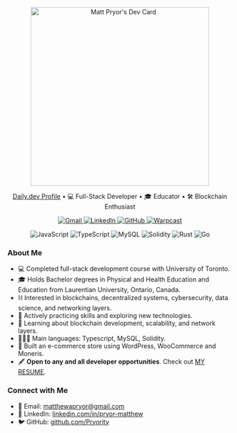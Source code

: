 <!-- Header -->
<p align="center">
    <a href="https://app.daily.dev/matthewp">
        <img src="https://api.daily.dev/devcards/f31b06c5aafd4d09bc20530ccfceedb5.png?r=wq0" width="400" alt="Matt Pryor's Dev Card"/>
    </a>
</p>

<!-- About Me and Daily.dev Section -->
<p align="center">
    <a href="https://app.daily.dev/matthewp">Daily.dev Profile</a> • 💻 Full-Stack Developer • 🎓 Educator • 🛠️ Blockchain Enthusiast
</p>

<!-- Two-Column Grid Layout for About Me Section -->
<p align="center">
    <a href="mailto:matthewapryor@gmail.com">
        <img src="https://img.shields.io/badge/gmail-%23EA4335.svg?style=for-the-badge&logo=gmail&logoColor=white" alt="Gmail">
    </a>
    <a href="https://www.linkedin.com/in/pryor-matthew">
        <img src="https://img.shields.io/badge/linkedin-%230A66C2.svg?style=for-the-badge&logo=linkedin&logoColor=white" alt="LinkedIn">
    </a>
    <a href="https://github.com/Pryority/Pryority">
        <img src="https://img.shields.io/badge/github-%23181717.svg?style=for-the-badge&logo=github&logoColor=white" alt="GitHub">
    </a>
    <a href="warpcast.com/mpryor.eth">
        <img src="https://img.shields.io/badge/warpcast-%23422786.svg?style=for-the-badge&logo=warpcast&logoColor=white" alt="Warpcast">
    </a>
</p>

<p align="center">
        <img alt="JavaScript" src="https://img.shields.io/badge/JavaScript%20-%23F7DF1E.svg?style=for-the-badge&logo=javascript&logoColor=black">
        <img alt="TypeScript" src="https://img.shields.io/badge/TypeScript%20-%23007ACC.svg?style=for-the-badge&logo=typescript&logoColor=white">
        <img alt="MySQL" src="https://img.shields.io/badge/MySQL-%2300f.svg?style=for-the-badge&logo=mysql&logoColor=white">
        <img alt="Solidity" src="https://img.shields.io/badge/Solidity-%23363636.svg?style=for-the-badge&logo=solidity&logoColor=white">
        <img alt="Rust" src="https://img.shields.io/badge/Rust-%23f46623.svg?style=for-the-badge&logo=rust">
        <img alt="Go" src="https://img.shields.io/badge/Go-%2300ADD8.svg?style=for-the-badge&logo=go&logoColor=white">
</p>

<!-- About Me Description -->
### About Me

- 💻 Completed full-stack development course with University of Toronto.
- 🎓 Holds Bachelor degrees in Physical and Health Education and Education from Laurentian University, Ontario, Canada.
- ⛓ Interested in blockchains, decentralized systems, cybersecurity, data science, and networking layers.
- 🔭 Actively practicing skills and exploring new technologies.
- 🧠 Learning about blockchain development, scalability, and network layers.
- 👨🏼‍💻 Main languages: Typescript, MySQL, Solidity.
- 🦺 Built an e-commerce store using WordPress, WooCommerce and Moneris.
- 🖋 **Open to any and all developer opportunities**. Check out [MY RESUME](https://drive.google.com/file/d/10Da2TqzuclZtEFW3SFpL45WozJXJIakC/view?usp=sharing).

<!-- Contact Me Section -->
### Connect with Me

- 📧 Email: [matthewapryor@gmail.com](mailto:matthewapryor@gmail.com)
- 💼 LinkedIn: [linkedin.com/in/pryor-matthew](https://www.linkedin.com/in/pryor-matthew)
- 🐦 GitHub: [github.com/Pryority](https://github.com/Pryority)
